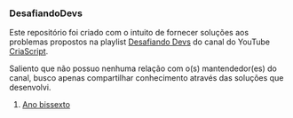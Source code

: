 ### DesafiandoDevs

Este repositório foi criado com o intuito de fornecer soluções aos problemas propostos na playlist [Desafiando Devs](https://www.youtube.com/playlist?list=PLLgKYjEKBqxcIeoikzTNZJtmxjW8eYLM2) do canal do YouTube [CriaScript](https://www.youtube.com/@criascript).

Saliento que não possuo nenhuma relação com o(s) mantendedor(es) do canal, busco apenas compartilhar conhecimento através  das soluções que desenvolvi.

1. [Ano bissexto](./01)